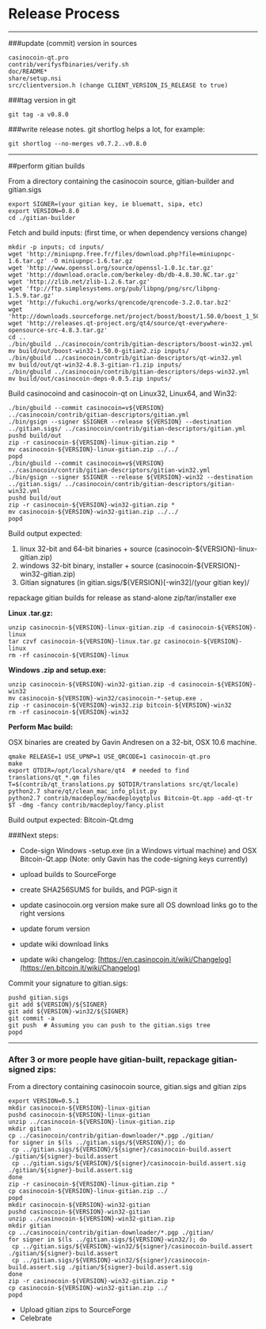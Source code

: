 Release Process
====================

* * *

###update (commit) version in sources


	casinocoin-qt.pro
	contrib/verifysfbinaries/verify.sh
	doc/README*
	share/setup.nsi
	src/clientversion.h (change CLIENT_VERSION_IS_RELEASE to true)

###tag version in git

	git tag -a v0.8.0

###write release notes. git shortlog helps a lot, for example:

	git shortlog --no-merges v0.7.2..v0.8.0

* * *

##perform gitian builds

 From a directory containing the casinocoin source, gitian-builder and gitian.sigs
  
	export SIGNER=(your gitian key, ie bluematt, sipa, etc)
	export VERSION=0.8.0
	cd ./gitian-builder

 Fetch and build inputs: (first time, or when dependency versions change)

	mkdir -p inputs; cd inputs/
	wget 'http://miniupnp.free.fr/files/download.php?file=miniupnpc-1.6.tar.gz' -O miniupnpc-1.6.tar.gz
	wget 'http://www.openssl.org/source/openssl-1.0.1c.tar.gz'
	wget 'http://download.oracle.com/berkeley-db/db-4.8.30.NC.tar.gz'
	wget 'http://zlib.net/zlib-1.2.6.tar.gz'
	wget 'ftp://ftp.simplesystems.org/pub/libpng/png/src/libpng-1.5.9.tar.gz'
	wget 'http://fukuchi.org/works/qrencode/qrencode-3.2.0.tar.bz2'
	wget 'http://downloads.sourceforge.net/project/boost/boost/1.50.0/boost_1_50_0.tar.bz2'
	wget 'http://releases.qt-project.org/qt4/source/qt-everywhere-opensource-src-4.8.3.tar.gz'
	cd ..
	./bin/gbuild ../casinocoin/contrib/gitian-descriptors/boost-win32.yml
	mv build/out/boost-win32-1.50.0-gitian2.zip inputs/
	./bin/gbuild ../casinocoin/contrib/gitian-descriptors/qt-win32.yml
	mv build/out/qt-win32-4.8.3-gitian-r1.zip inputs/
	./bin/gbuild ../casinocoin/contrib/gitian-descriptors/deps-win32.yml
	mv build/out/casinocoin-deps-0.0.5.zip inputs/

 Build casinocoind and casinocoin-qt on Linux32, Linux64, and Win32:
  
	./bin/gbuild --commit casinocoin=v${VERSION} ../casinocoin/contrib/gitian-descriptors/gitian.yml
	./bin/gsign --signer $SIGNER --release ${VERSION} --destination ../gitian.sigs/ ../casinocoin/contrib/gitian-descriptors/gitian.yml
	pushd build/out
	zip -r casinocoin-${VERSION}-linux-gitian.zip *
	mv casinocoin-${VERSION}-linux-gitian.zip ../../
	popd
	./bin/gbuild --commit casinocoin=v${VERSION} ../casinocoin/contrib/gitian-descriptors/gitian-win32.yml
	./bin/gsign --signer $SIGNER --release ${VERSION}-win32 --destination ../gitian.sigs/ ../casinocoin/contrib/gitian-descriptors/gitian-win32.yml
	pushd build/out
	zip -r casinocoin-${VERSION}-win32-gitian.zip *
	mv casinocoin-${VERSION}-win32-gitian.zip ../../
	popd

  Build output expected:

  1. linux 32-bit and 64-bit binaries + source (casinocoin-${VERSION}-linux-gitian.zip)
  2. windows 32-bit binary, installer + source (casinocoin-${VERSION}-win32-gitian.zip)
  3. Gitian signatures (in gitian.sigs/${VERSION}[-win32]/(your gitian key)/

repackage gitian builds for release as stand-alone zip/tar/installer exe

**Linux .tar.gz:**

	unzip casinocoin-${VERSION}-linux-gitian.zip -d casinocoin-${VERSION}-linux
	tar czvf casinocoin-${VERSION}-linux.tar.gz casinocoin-${VERSION}-linux
	rm -rf casinocoin-${VERSION}-linux

**Windows .zip and setup.exe:**

	unzip casinocoin-${VERSION}-win32-gitian.zip -d casinocoin-${VERSION}-win32
	mv casinocoin-${VERSION}-win32/casinocoin-*-setup.exe .
	zip -r casinocoin-${VERSION}-win32.zip bitcoin-${VERSION}-win32
	rm -rf casinocoin-${VERSION}-win32

**Perform Mac build:**

  OSX binaries are created by Gavin Andresen on a 32-bit, OSX 10.6 machine.

	qmake RELEASE=1 USE_UPNP=1 USE_QRCODE=1 casinocoin-qt.pro
	make
	export QTDIR=/opt/local/share/qt4  # needed to find translations/qt_*.qm files
	T=$(contrib/qt_translations.py $QTDIR/translations src/qt/locale)
	python2.7 share/qt/clean_mac_info_plist.py
	python2.7 contrib/macdeploy/macdeployqtplus Bitcoin-Qt.app -add-qt-tr $T -dmg -fancy contrib/macdeploy/fancy.plist

 Build output expected: Bitcoin-Qt.dmg

###Next steps:

* Code-sign Windows -setup.exe (in a Windows virtual machine) and
  OSX Bitcoin-Qt.app (Note: only Gavin has the code-signing keys currently)

* upload builds to SourceForge

* create SHA256SUMS for builds, and PGP-sign it

* update casinocoin.org version
  make sure all OS download links go to the right versions

* update forum version

* update wiki download links

* update wiki changelog: [https://en.casinocoin.it/wiki/Changelog](https://en.bitcoin.it/wiki/Changelog)

Commit your signature to gitian.sigs:

	pushd gitian.sigs
	git add ${VERSION}/${SIGNER}
	git add ${VERSION}-win32/${SIGNER}
	git commit -a
	git push  # Assuming you can push to the gitian.sigs tree
	popd

-------------------------------------------------------------------------

### After 3 or more people have gitian-built, repackage gitian-signed zips:

From a directory containing casinocoin source, gitian.sigs and gitian zips

	export VERSION=0.5.1
	mkdir casinocoin-${VERSION}-linux-gitian
	pushd casinocoin-${VERSION}-linux-gitian
	unzip ../casinocoin-${VERSION}-linux-gitian.zip
	mkdir gitian
	cp ../casinocoin/contrib/gitian-downloader/*.pgp ./gitian/
	for signer in $(ls ../gitian.sigs/${VERSION}/); do
	 cp ../gitian.sigs/${VERSION}/${signer}/casinocoin-build.assert ./gitian/${signer}-build.assert
	 cp ../gitian.sigs/${VERSION}/${signer}/casinocoin-build.assert.sig ./gitian/${signer}-build.assert.sig
	done
	zip -r casinocoin-${VERSION}-linux-gitian.zip *
	cp casinocoin-${VERSION}-linux-gitian.zip ../
	popd
	mkdir casinocoin-${VERSION}-win32-gitian
	pushd casinocoin-${VERSION}-win32-gitian
	unzip ../casinocoin-${VERSION}-win32-gitian.zip
	mkdir gitian
	cp ../casinocoin/contrib/gitian-downloader/*.pgp ./gitian/
	for signer in $(ls ../gitian.sigs/${VERSION}-win32/); do
	 cp ../gitian.sigs/${VERSION}-win32/${signer}/casinocoin-build.assert ./gitian/${signer}-build.assert
	 cp ../gitian.sigs/${VERSION}-win32/${signer}/casinocoin-build.assert.sig ./gitian/${signer}-build.assert.sig
	done
	zip -r casinocoin-${VERSION}-win32-gitian.zip *
	cp casinocoin-${VERSION}-win32-gitian.zip ../
	popd

- Upload gitian zips to SourceForge
- Celebrate 
